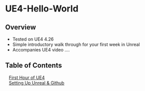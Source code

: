 # UE4-Hello-World

## Overview
* Tested on UE4 4.26
* Simple introductory walk through for your first week in Unreal
* Accompanies UE4 video ....

## Table of Contents
<kbd></kbd> &nbsp;&nbsp; [First Hour of UE4]() <br>
<kbd></kbd> &nbsp;&nbsp; [Setting Up Unreal & Github](setting-up/README.md)
